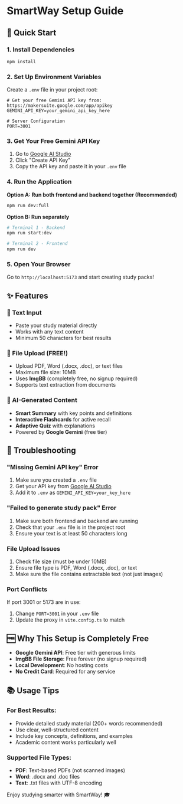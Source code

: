 # SmartWay Setup Guide

## 🚀 Quick Start

### 1. Install Dependencies
```bash
npm install
```

### 2. Set Up Environment Variables
Create a `.env` file in your project root:

```env
# Get your free Gemini API key from: https://makersuite.google.com/app/apikey
GEMINI_API_KEY=your_gemini_api_key_here

# Server Configuration  
PORT=3001
```

### 3. Get Your Free Gemini API Key
1. Go to [Google AI Studio](https://makersuite.google.com/app/apikey)
2. Click "Create API Key"
3. Copy the API key and paste it in your `.env` file

### 4. Run the Application

**Option A: Run both frontend and backend together (Recommended)**
```bash
npm run dev:full
```

**Option B: Run separately**
```bash
# Terminal 1 - Backend
npm run start:dev

# Terminal 2 - Frontend  
npm run dev
```

### 5. Open Your Browser
Go to `http://localhost:5173` and start creating study packs!

## ✨ Features

### 📝 Text Input
- Paste your study material directly
- Works with any text content
- Minimum 50 characters for best results

### 📄 File Upload (FREE!)
- Upload PDF, Word (.docx, .doc), or text files
- Maximum file size: 10MB
- Uses **ImgBB** (completely free, no signup required)
- Supports text extraction from documents

### 🎯 AI-Generated Content
- **Smart Summary** with key points and definitions
- **Interactive Flashcards** for active recall
- **Adaptive Quiz** with explanations
- Powered by **Google Gemini** (free tier)

## 🔧 Troubleshooting

### "Missing Gemini API key" Error
1. Make sure you created a `.env` file
2. Get your API key from [Google AI Studio](https://makersuite.google.com/app/apikey)
3. Add it to `.env` as `GEMINI_API_KEY=your_key_here`

### "Failed to generate study pack" Error
1. Make sure both frontend and backend are running
2. Check that your `.env` file is in the project root
3. Ensure your text is at least 50 characters long

### File Upload Issues
1. Check file size (must be under 10MB)
2. Ensure file type is PDF, Word (.docx, .doc), or text
3. Make sure the file contains extractable text (not just images)

### Port Conflicts
If port 3001 or 5173 are in use:
1. Change `PORT=3001` in your `.env` file
2. Update the proxy in `vite.config.ts` to match

## 🆓 Why This Setup is Completely Free

- **Google Gemini API**: Free tier with generous limits
- **ImgBB File Storage**: Free forever (no signup required)  
- **Local Development**: No hosting costs
- **No Credit Card**: Required for any service

## 📚 Usage Tips

### For Best Results:
- Provide detailed study material (200+ words recommended)
- Use clear, well-structured content
- Include key concepts, definitions, and examples
- Academic content works particularly well

### Supported File Types:
- **PDF**: Text-based PDFs (not scanned images)
- **Word**: .docx and .doc files
- **Text**: .txt files with UTF-8 encoding

Enjoy studying smarter with SmartWay! 🎓 
